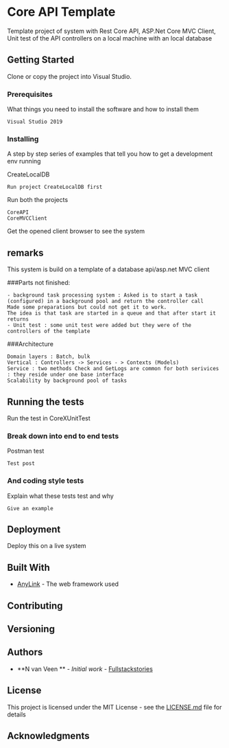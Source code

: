 # Core API Template

Template project of system with Rest Core API, ASP.Net Core MVC Client, Unit test of the API controllers on a local machine with an local database

## Getting Started

Clone or copy the project into Visual Studio.

### Prerequisites

What things you need to install the software and how to install them

```
Visual Studio 2019
```

### Installing

A step by step series of examples that tell you how to get a development env running

CreateLocalDB

```
Run project CreateLocalDB first
```

Run both the projects

```
CoreAPI
CoreMVCClient
```

Get the opened client browser to see the system
## remarks
This system is build on a template of a database api/asp.net MVC client

###Parts not finished:

```
- background task processing system : Asked is to start a task (configured) in a background pool and return the controller call 
Made some preparations but could not get it to work.
The idea is that task are started in a queue and that after start it returns
- Unit test : some unit test were added but they were of the controllers of the template
```
###Architecture
```
Domain layers : Batch, bulk
Vertical : Controllers -> Services - > Contexts (Models)
Service : two methods Check and GetLogs are common for both serivices : they reside under one base interface
Scalability by background pool of tasks
```


## Running the tests

Run the test in CoreXUnitTest

### Break down into end to end tests

Postman test

```
Test post
```

### And coding style tests

Explain what these tests test and why

```
Give an example
```

## Deployment

Deploy this on a live system

## Built With

* [AnyLink](http://www.dropwizard.io/1.0.2/docs/) - The web framework used

## Contributing


## Versioning


## Authors

* **N van Veen ** - *Initial work* - [Fullstackstories](http://fullstackstories.net)


## License

This project is licensed under the MIT License - see the [LICENSE.md](LICENSE.md) file for details

## Acknowledgments


